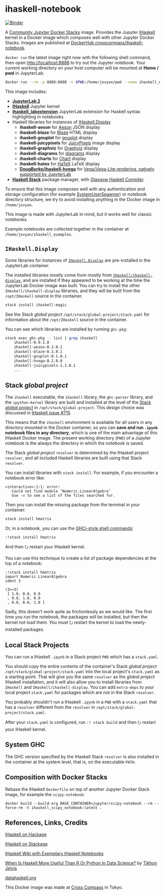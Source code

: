 # ihaskell-notebook

[![Binder](https://mybinder.org/badge_logo.svg)](https://mybinder.org/v2/gh/jamesdbrock/learn-you-a-haskell-notebook/master?urlpath=lab/tree/ihaskell_examples/ihaskell/IHaskell.ipynb)

A [Community Jupyter Docker Stacks](https://jupyter-docker-stacks.readthedocs.io/en/latest/using/selecting.html#community-stacks) image. Provides the Jupyter [IHaskell](https://github.com/gibiansky/IHaskell) kernel in a Docker image which composes well with other Jupyter Docker Stacks. Images are published at [DockerHub crosscompass/ihaskell-notebook](https://hub.docker.com/r/crosscompass/ihaskell-notebook).


`docker run` the latest image right now with the following shell command, then open [http://localhost:8888](http://localhost:8888) to try out the Jupyter notebook. Your current working directory on your host computer will be mounted at __Home / pwd__ in JupyterLab.

```bash
docker run --rm -p 8888:8888 -v $PWD:/home/jovyan/pwd --name ihaskell_notebook crosscompass/ihaskell-notebook:latest jupyter lab --LabApp.token=''
```

This image includes:

* [__JupyterLab 2__](https://jupyterlab.readthedocs.io/en/stable/)
* [__IHaskell__](https://github.com/gibiansky/IHaskell) Jupyter kernel
* [__ihaskell_labextension__](https://github.com/gibiansky/IHaskell/tree/master/ihaskell_labextension) JupyterLab extension for Haskell syntax highlighting in notebooks
* Haskell libraries for instances of [IHaskell.Display](https://www.stackage.org/haddock/lts-12.26/ihaskell-0.9.1.0/IHaskell-Display.html)
  * __ihaskell-aeson__ for [Aeson](http://hackage.haskell.org/package/aeson) JSON display
  * __ihaskell-blaze__ for [Blaze](http://hackage.haskell.org/package/blaze-html) HTML display
  * __ihaskell-gnuplot__ for [gnuplot](http://www.gnuplot.info/) display
  * __ihaskell-juicypixels__ for [JuicyPixels](http://hackage.haskell.org/package/JuicyPixels) image display
  * __ihaskell-graphviz__ for [Graphviz](https://www.graphviz.org/) display
  * __ihaskell-diagrams__ for [diagrams](https://archives.haskell.org/projects.haskell.org/diagrams/) display
  * __ihaskell-charts__ for [Chart](https://github.com/timbod7/haskell-chart/wiki) display
  * __ihaskell-hatex__ for [HaTeX](http://daniel-diaz.github.io/projects/hatex/hatex-guide.html) LaTeX display
  * [__DougBurke/ihaskell-hvega__](https://github.com/DougBurke/hvega) for [Vega/Vega-Lite rendering, natively supported by JupyterLab](https://jupyterlab.readthedocs.io/en/stable/user/file_formats.html#vega-lite)
* [__Haskell Stack__](https://docs.haskellstack.org/en/stable/README/) package manager, with [Glasgow Haskell Compiler](https://www.haskell.org/ghc/).

To ensure that this image composes well with any authentication and storage configuration
(for example [SystemUserSpawner](https://github.com/jupyterhub/dockerspawner#systemuserspawner))
or notebook directory structure, we try to avoid installing anything in the Docker image in `/home/jovyan`.

This image is made with JupyterLab in mind, but it works well for classic notebooks.

Example notebooks are collected together in the container at `/home/jovyan/ihaskell_examples`.

## `IHaskell.Display`

Some libraries for instances of [`IHaskell.Display`](https://www.stackage.org/haddock/lts-12.26/ihaskell-0.9.1.0/IHaskell-Display.html) are pre-installed in the JupyterLab container.

The installed libraries mostly come from  mostly from [`IHaskell/ihaskell-display`](https://github.com/gibiansky/IHaskell/tree/master/ihaskell-display), and are installed if they appeared to be working at the time the JupyterLab Docker image was built. You can try to install the other `IHaskell/ihaskell-display` libraries, and they will be built from the `/opt/IHaskell` source in the container.

```bash
stack install ihaskell-magic
```

See the Stack *global project* `/opt/stack/global-project/stack.yaml` for information about the `/opt/IHaskell` source in the container.

You can see which libraries are installed by running `ghc-pkg`:

```bash
stack exec ghc-pkg -- list | grep ihaskell
    ihaskell-0.9.1.0
    ihaskell-aeson-0.3.0.1
    ihaskell-blaze-0.3.0.1
    ihaskell-gnuplot-0.1.0.1
    ihaskell-hvega-0.2.0.0
    ihaskell-juicypixels-1.1.0.1
    ...
```

## Stack *global project*

The `ihaskell` executable, the `ihaskell` library, the `ghc-parser` library,
and the `ipython-kernel` library are built and installed at the level
of the [Stack *global project*](https://docs.haskellstack.org/en/stable/yaml_configuration/#yaml-configuration) in `/opt/stack/global-project`.
This design choice was discussed in [IHaskell issue #715](https://github.com/gibiansky/IHaskell/issues/715#issuecomment-338580095).

This means that the `ihaskell` environment is available for all users in any directory mounted in the
Docker container, so you can __save and run `.ipynb` notebook files in any directory__, which is one of the main advantage of this IHaskell Docker image.
The present working directory (`PWD`) of a Jupyter notebook is the always the directory in which the notebook
is saved.

The Stack *global project* `resolver`
is determined by the IHaskell project `resolver`, and all included Haskell
libraries are built using that Stack `resolver`.

You can install libraries with `stack install`. For example, if you encounter a notebook error like:

```
<interactive>:1:1: error:
   Could not find module ‘Numeric.LinearAlgebra’
   Use -v to see a list of the files searched for.
```

Then you can install the missing package from the terminal in your container:

```bash
stack install hmatrix
```

Or, in a notebook, you can use the [GHCi-style shell commands](https://github.com/gibiansky/IHaskell/wiki#shelling-out):

```
:!stack install hmatrix
```

And then <kbd>⭮</kbd> restart your IHaskell kernel.

You can use this technique to create a list of package dependencies at the top of a notebook:

```
:!stack install hmatrix
import Numeric.LinearAlgebra
ident 3
```

~~~
(3><3)
 [ 1.0, 0.0, 0.0
 , 0.0, 1.0, 0.0
 , 0.0, 0.0, 1.0 ]
~~~

Sadly, this doesn't work quite as frictionlessly as we would like. The first time you run the notebook, the packages will be installed, but then the kernel not load them. You must <kbd>⭮</kbd> restart the kernel to load the newly-installed packages.

## Local Stack Projects

You can run a IHaskell `.ipynb` in a Stack project `PWD` which has a `stack.yaml`.

You should copy the entire contents of the container's Stack *global project* `/opt/stack/global-project/stack.yaml` into the local project's `stack.yaml` as a starting point. That will give you the same `resolver` as the *global project* IHaskell installation, and it will also allow you to install libraries from `IHaskell` and `IHaskell/ihaskell-display`. You can add `extra-deps` to your local project `stack.yaml` for packages which are not in the Stack `resolver`.

You probably shouldn't run a IHaskell `.ipynb` in a `PWD` with a `stack.yaml` that has a `resolver` different from the `resolver` in `/opt/stack/global-project/stack.yaml`.

After your `stack.yaml` is configured, run `:! stack build` and then <kbd>⭮</kbd> restart your IHaskell kernel.

## System GHC

The GHC version specified by the IHaskell Stack `resolver` is also installed
in the container at the system level, that is, on the executable `PATH`.

## Composition with Docker Stacks

Rebase the IHaskell `Dockerfile` on top of another Jupyter Docker Stack image, for example the `scipy-notebook`:

```
docker build --build-arg BASE_CONTAINER=jupyter/scipy-notebook --rm --force-rm -t ihaskell_scipy_notebook:latest .
```


## References, Links, Credits

[IHaskell on Hackage](http://hackage.haskell.org/package/ihaskell)

[IHaskell on Stackage](https://www.stackage.org/package/ihaskell/snapshots)

[IHaskell Wiki with Exemplary IHaskell Notebooks](https://github.com/gibiansky/IHaskell/wiki)

[When Is Haskell More Useful Than R Or Python In Data Science?](https://www.quora.com/What-are-some-use-cases-for-which-it-would-be-beneficial-to-use-Haskell-rather-than-R-or-Python-in-data-science) by [Tikhon Jelvis](https://github.com/TikhonJelvis)

[datahaskell.org](http://www.datahaskell.org/)

This Docker image was made at [Cross Compass](https://www.cross-compass.com/) in Tokyo.
